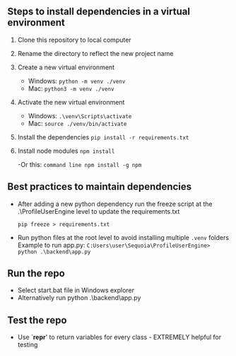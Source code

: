 ## Steps to install dependencies in a virtual environment

1. Clone this repository to local computer

2. Rename the directory to reflect the new project name

3. Create a new virtual environment

   - Windows: `python -m venv ./venv`
   - Mac: `python3 -m venv ./venv`

4. Activate the new virtual environment

   - Windows: `.\venv\Scripts\activate`
   - Mac: `source ./venv/bin/activate`

5. Install the dependencies `pip install -r requirements.txt`

6. Install node modules `npm install`

   -Or this: `command line npm install -g npm`

## Best practices to maintain dependencies

- After adding a new python dependency run the freeze script at the .\ProfileUserEngine level to update the requirements.txt

      pip freeze > requirements.txt

- Run python files at the root level to avoid installing multiple `.venv` folders
  Example to run app.py:
  `C:Users\user\Sequoia\ProfileUserEngine> python .\backend\app.py`

## Run the repo

- Select start.bat file in Windows explorer
- Alternatively run python .\backend\app.py

## Test the repo

- Use `**repr**' to return variables for every class - EXTREMELY helpful for testing
